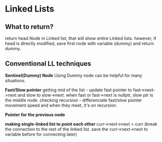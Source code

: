 # Linked Lists

## What to return?

return head Node in Linked list, that will show entire Linked lists. however, if head is directly modified, save first node with variable (dummy) and return dummy.

## Conventional LL techniques

**Sentinel(Dummy) Node**
Using Dummy node can be helpful for many situations. 

**Fast/Slow pointer**
getting mid of the list - update fast pointer to fast->next->next and slow to slow->next. when fast or fast->next is nullptr, slow ptr is the middle node.
checking recursion - differenciate fast/slow pointer movement speed and when they meet, it's on recursion.


**Pointer for the previous node**

**making single-linked list to point each other**
curr->next->next = curr (break the connection to the rest of the linked list. save the curr->next->next to variable before for connecting later)

